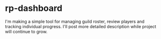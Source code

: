 # rp-dashboard
I'm making a simple tool for managing guild roster, review players and tracking individual progress. I'll post more detailed description while project will continue to grow.
